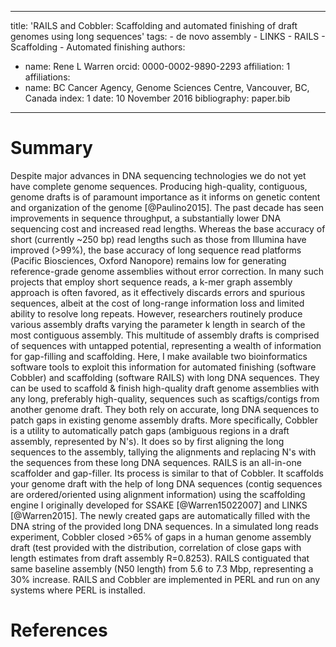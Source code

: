 ---
  title: 'RAILS and Cobbler: Scaffolding and automated finishing of draft genomes using long sequences'
  tags:
    - de novo assembly
    - LINKS
    - RAILS
    - Scaffolding
    - Automated finishing
  authors:
   - name: Rene L Warren
     orcid: 0000-0002-9890-2293 
     affiliation: 1
  affiliations:
   - name: BC Cancer Agency, Genome Sciences Centre, Vancouver, BC, Canada
     index: 1
  date: 10 November 2016
  bibliography: paper.bib
  ---

  # Summary

  Despite major advances in DNA sequencing technologies we do not yet have complete genome sequences.
  Producing high-quality, contiguous, genome drafts is of paramount importance as it informs on genetic content and organization of the genome [@Paulino2015].   The past decade has seen improvements in sequence throughput, a substantially lower DNA sequencing cost and increased read lengths.  Whereas the base accuracy of short (currently ~250 bp) read lengths such as those from Illumina have improved (>99%), the base accuracy of long sequence read platforms (Pacific Biosciences, Oxford Nanopore) remains low for generating reference-grade genome assemblies without error correction.
  In many such projects that employ short sequence reads, a k-mer graph assembly approach is often favored, as it effectively discards errors and spurious sequences, albeit at the cost of long-range information loss and limited ability to resolve long repeats. However, researchers routinely produce various assembly drafts varying the parameter k length in search of the most contiguous assembly. This multitude of assembly drafts is comprised of sequences with untapped potential, representing a wealth of information for gap-filling and scaffolding. 
  Here, I make available two bioinformatics software tools to exploit this information for automated finishing (software Cobbler) and scaffolding (software RAILS) with long DNA sequences. They can be used to scaffold & finish high-quality draft genome assemblies with any long, preferably high-quality, sequences such as scaftigs/contigs from another genome draft. They both rely on accurate, long DNA sequences to patch gaps in existing genome assembly drafts. More specifically, Cobbler is a utility to automatically patch gaps (ambiguous regions in a draft assembly, represented by N's). It does so by first aligning the long sequences to the assembly, tallying the alignments and replacing N's with the sequences from these long DNA sequences. RAILS is an all-in-one scaffolder and gap-filler. Its process is similar to that of Cobbler. It scaffolds your genome draft with the help of long DNA sequences (contig sequences are ordered/oriented using alignment information) using the scaffolding engine I originally developed for SSAKE [@Warren15022007] and LINKS [@Warren2015]. The newly created gaps are automatically filled with the DNA string of the provided long DNA sequences. In a simulated long reads experiment, Cobbler closed >65% of gaps in a human genome assembly draft (test provided with the distribution, correlation of close gaps with length estimates from draft assembly R=0.8253). RAILS contiguated that same baseline assembly (N50 length) from 5.6 to 7.3 Mbp, representing a 30% increase. RAILS and Cobbler are implemented in PERL and run on any systems where PERL is installed.

  # References
